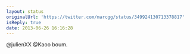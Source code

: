 ```yaml
---
layout: status
originalUrl: 'https://twitter.com/marcgg/status/349924130713378817'
isReply: true
date: 2013-06-26 16:16:28
---
```


@julienXX @Kaoo boum.
